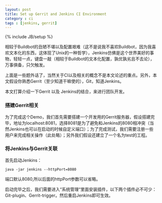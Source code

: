 ```yaml
---
layout: post
title: Set up Gerrit and Jenkins CI Environment
category : ci
tags : [jenkins, gerrit]
---
```

{% include JB/setup %}

相较于Buildbot的丑陋不堪以及配置艰难（这不是说我不喜欢Buildbot，因为我喜欢文本化的东西，这体现了Unix的一种哲学），Jenkins仿佛是这个世界美好的事物，轻轻一点，键盘一敲（相较于Buildbot的文本化配置，孰优孰劣且不去论），万事俱备，只欠触发。

上面是一些题外话了，当然关于CI以及相关的概念不是本文论述的重点。另外，本文假设你熟悉Gerrit（至少知道干嘛使的），Git，知道Jenkins。

本文打算介绍一下Gerrit 以及 Jenkins的结合，来进行团队开发。

### 搭建Gerrit相关
<p />
为了完成这个Demo，我们首先需要搭建一个开发用的Gerrit服务器，假设搭建完毕，地址为localhost:8081，选择8081是为了避免和Jenkins的8080相冲突（当然Jenkins也可以在启动的时候自定义端口）；为了完成测试，我们需要注册一些用户来完成相关操作（此处略）；另外我们假设还建立了一个名为test的工程。

### 将Jenkins与Gerrit关联
<p />
首先启动Jenkins：

    java -jar jenkins --httpPort=8080

端口默认8080,所以后面的httpPort参数可以省略。

启动完毕之后，我们需要进入“系统管理“里面安装插件，以下两个插件必不可少：Git-plugin、Gerrit-trigger。然后重启Jenkins即可生效。
